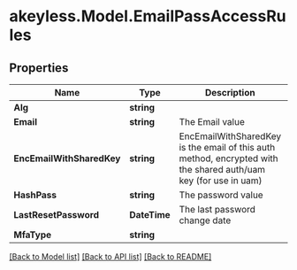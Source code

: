 # akeyless.Model.EmailPassAccessRules

## Properties

Name | Type | Description | Notes
------------ | ------------- | ------------- | -------------
**Alg** | **string** |  | [optional] 
**Email** | **string** | The Email value | [optional] 
**EncEmailWithSharedKey** | **string** | EncEmailWithSharedKey is the email of this auth method, encrypted with the shared auth/uam key (for use in uam) | [optional] 
**HashPass** | **string** | The password value | [optional] 
**LastResetPassword** | **DateTime** | The last password change date | [optional] 
**MfaType** | **string** |  | [optional] 

[[Back to Model list]](../README.md#documentation-for-models) [[Back to API list]](../README.md#documentation-for-api-endpoints) [[Back to README]](../README.md)


